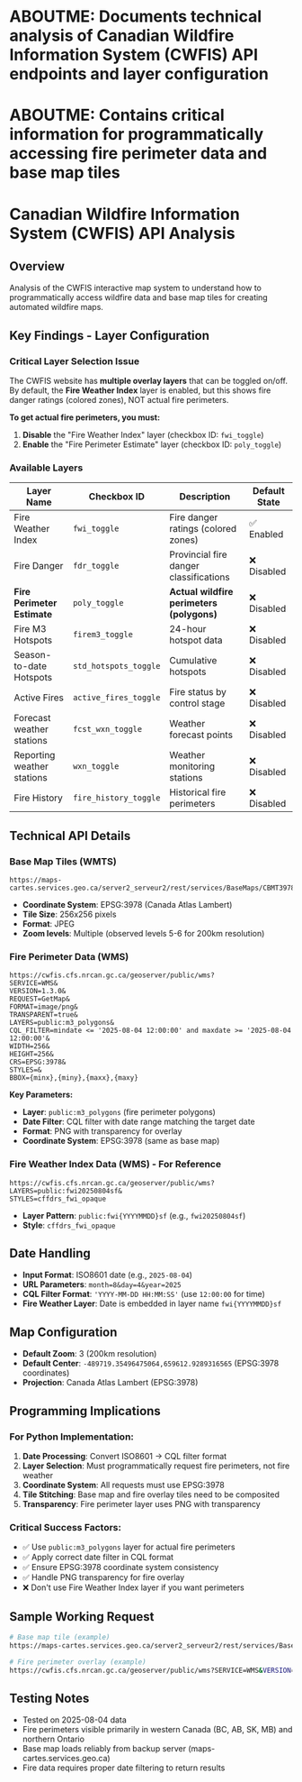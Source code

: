 # ABOUTME: Documents technical analysis of Canadian Wildfire Information System (CWFIS) API endpoints and layer configuration
# ABOUTME: Contains critical information for programmatically accessing fire perimeter data and base map tiles

# Canadian Wildfire Information System (CWFIS) API Analysis

## Overview
Analysis of the CWFIS interactive map system to understand how to programmatically access wildfire data and base map tiles for creating automated wildfire maps.

## Key Findings - Layer Configuration

### Critical Layer Selection Issue
The CWFIS website has **multiple overlay layers** that can be toggled on/off. By default, the **Fire Weather Index** layer is enabled, but this shows fire danger ratings (colored zones), NOT actual fire perimeters.

**To get actual fire perimeters, you must:**
1. **Disable** the "Fire Weather Index" layer (checkbox ID: `fwi_toggle`)
2. **Enable** the "Fire Perimeter Estimate" layer (checkbox ID: `poly_toggle`)

### Available Layers
| Layer Name | Checkbox ID | Description | Default State |
|------------|-------------|-------------|---------------|
| Fire Weather Index | `fwi_toggle` | Fire danger ratings (colored zones) | ✅ Enabled |
| Fire Danger | `fdr_toggle` | Provincial fire danger classifications | ❌ Disabled |
| **Fire Perimeter Estimate** | `poly_toggle` | **Actual wildfire perimeters (polygons)** | ❌ Disabled |
| Fire M3 Hotspots | `firem3_toggle` | 24-hour hotspot data | ❌ Disabled |
| Season-to-date Hotspots | `std_hotspots_toggle` | Cumulative hotspots | ❌ Disabled |
| Active Fires | `active_fires_toggle` | Fire status by control stage | ❌ Disabled |
| Forecast weather stations | `fcst_wxn_toggle` | Weather forecast points | ❌ Disabled |
| Reporting weather stations | `wxn_toggle` | Weather monitoring stations | ❌ Disabled |
| Fire History | `fire_history_toggle` | Historical fire perimeters | ❌ Disabled |

## Technical API Details

### Base Map Tiles (WMTS)
```
https://maps-cartes.services.geo.ca/server2_serveur2/rest/services/BaseMaps/CBMT3978/MapServer/WMTS/tile/1.0.0/BaseMaps_CBMT3978/default/default028mm/{z}/{x}/{y}.jpg
```
- **Coordinate System**: EPSG:3978 (Canada Atlas Lambert)
- **Tile Size**: 256x256 pixels
- **Format**: JPEG
- **Zoom levels**: Multiple (observed levels 5-6 for 200km resolution)

### Fire Perimeter Data (WMS)
```
https://cwfis.cfs.nrcan.gc.ca/geoserver/public/wms?
SERVICE=WMS&
VERSION=1.3.0&
REQUEST=GetMap&
FORMAT=image/png&
TRANSPARENT=true&
LAYERS=public:m3_polygons&
CQL_FILTER=mindate <= '2025-08-04 12:00:00' and maxdate >= '2025-08-04 12:00:00'&
WIDTH=256&
HEIGHT=256&
CRS=EPSG:3978&
STYLES=&
BBOX={minx},{miny},{maxx},{maxy}
```

**Key Parameters:**
- **Layer**: `public:m3_polygons` (fire perimeter polygons)
- **Date Filter**: CQL filter with date range matching the target date
- **Format**: PNG with transparency for overlay
- **Coordinate System**: EPSG:3978 (same as base map)

### Fire Weather Index Data (WMS) - For Reference
```
https://cwfis.cfs.nrcan.gc.ca/geoserver/public/wms?
LAYERS=public:fwi20250804sf&
STYLES=cffdrs_fwi_opaque
```
- **Layer Pattern**: `public:fwi{YYYYMMDD}sf` (e.g., `fwi20250804sf`)
- **Style**: `cffdrs_fwi_opaque`

## Date Handling
- **Input Format**: ISO8601 date (e.g., `2025-08-04`)
- **URL Parameters**: `month=8&day=4&year=2025`
- **CQL Filter Format**: `'YYYY-MM-DD HH:MM:SS'` (use `12:00:00` for time)
- **Fire Weather Layer**: Date is embedded in layer name `fwi{YYYYMMDD}sf`

## Map Configuration
- **Default Zoom**: 3 (200km resolution)
- **Default Center**: `-489719.35496475064,659612.9289316565` (EPSG:3978 coordinates)
- **Projection**: Canada Atlas Lambert (EPSG:3978)

## Programming Implications

### For Python Implementation:
1. **Date Processing**: Convert ISO8601 → CQL filter format
2. **Layer Selection**: Must programmatically request fire perimeters, not fire weather
3. **Coordinate System**: All requests must use EPSG:3978
4. **Tile Stitching**: Base map and fire overlay tiles need to be composited
5. **Transparency**: Fire perimeter layer uses PNG with transparency

### Critical Success Factors:
- ✅ Use `public:m3_polygons` layer for actual fire perimeters
- ✅ Apply correct date filter in CQL format
- ✅ Ensure EPSG:3978 coordinate system consistency
- ✅ Handle PNG transparency for fire overlay
- ❌ Don't use Fire Weather Index layer if you want perimeters

## Sample Working Request
```bash
# Base map tile (example)
https://maps-cartes.services.geo.ca/server2_serveur2/rest/services/BaseMaps/CBMT3978/MapServer/WMTS/tile/1.0.0/BaseMaps_CBMT3978/default/default028mm/5/56/50.jpg

# Fire perimeter overlay (example)
https://cwfis.cfs.nrcan.gc.ca/geoserver/public/wms?SERVICE=WMS&VERSION=1.3.0&REQUEST=GetMap&FORMAT=image%2Fpng&TRANSPARENT=true&LAYERS=public%3Am3_polygons&cql_filter=mindate%20%3C%3D%20%272025-08-04%2012%3A00%3A00%27%20and%20maxdate%20%3E%3D%20%272025-08-04%2012%3A00%3A00%27&WIDTH=256&HEIGHT=256&CRS=EPSG%3A3978&STYLES=&BBOX=-1162500%2C661250%2C-368750%2C1455000
```

## Testing Notes
- Tested on 2025-08-04 data
- Fire perimeters visible primarily in western Canada (BC, AB, SK, MB) and northern Ontario
- Base map loads reliably from backup server (maps-cartes.services.geo.ca)
- Fire data requires proper date filtering to return results